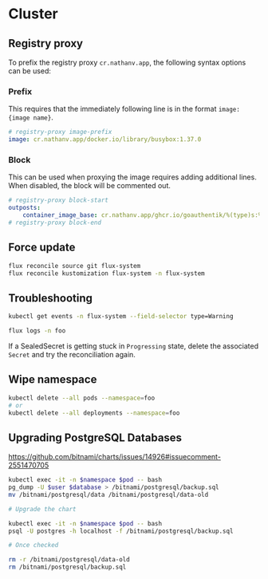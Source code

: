 # Cluster

## Registry proxy

To prefix the registry proxy `cr.nathanv.app`, the following syntax options can be used:

### Prefix

This requires that the immediately following line is in the format `image: {image name}`.

```yaml
# registry-proxy image-prefix
image: cr.nathanv.app/docker.io/library/busybox:1.37.0
```

### Block

This can be used when proxying the image requires adding additional lines.
When disabled, the block will be commented out.

```yaml
# registry-proxy block-start
outposts:
    container_image_base: cr.nathanv.app/ghcr.io/goauthentik/%(type)s:%(version)s
# registry-proxy block-end
```

## Force update

```bash
flux reconcile source git flux-system
flux reconcile kustomization flux-system -n flux-system
```

## Troubleshooting

```bash
kubectl get events -n flux-system --field-selector type=Warning
```

```bash
flux logs -n foo
```

If a SealedSecret is getting stuck in `Progressing` state, delete the associated
`Secret` and try the reconciliation again.

## Wipe namespace

```bash
kubectl delete --all pods --namespace=foo
# or
kubectl delete --all deployments --namespace=foo
```

## Upgrading PostgreSQL Databases

<https://github.com/bitnami/charts/issues/14926#issuecomment-2551470705>

```bash
kubectl exec -it -n $namespace $pod -- bash
pg_dump -U $user $database > /bitnami/postgresql/backup.sql
mv /bitnami/postgresql/data /bitnami/postgresql/data-old

# Upgrade the chart

kubectl exec -it -n $namespace $pod -- bash
psql -U postgres -h localhost -f /bitnami/postgresql/backup.sql

# Once checked

rm -r /bitnami/postgresql/data-old
rm /bitnami/postgresql/backup.sql
```
